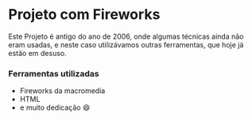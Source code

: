 # Projeto com Fireworks

Este Projeto é antigo do ano de 2006, onde algumas técnicas ainda não eram usadas, e neste caso utilizávamos outras ferramentas, que hoje já estão em desuso.

### Ferramentas utilizadas

- Fireworks da macromedia
- HTML
- e muito dedicação :smile: